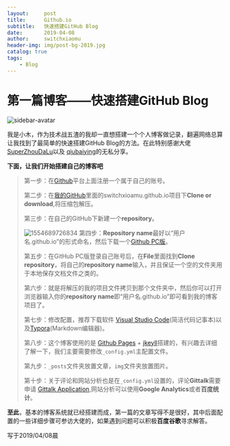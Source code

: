 ```yaml
---
layout:     post
title:      Github.io
subtitle:   快速搭建GitHub Blog
date:       2019-04-08
author:     switchxiaomu
header-img: img/post-bg-2019.jpg
catalog: true
tags:                              
    - Blog
---
```

# 第一篇博客——快速搭建GitHub Blog

![sidebar-avatar](C:\Users\小木\Documents\GitHub\switchxiaomu.github.io\switchxiaomu.github.io\img\sidebar-avatar.jpg)

我是小木，作为技术战五渣的我却一直想搭建一个个人博客做记录，翻遍网络总算让我找到了最简单的快速搭建GitHub Blog的方法。在此特别感谢大佬 [SuperZhouDaLu](https://github.com/superZhouDaLu)以及 [qiubaiying](https://github.com/qiubaiying)的无私分享。

**下面，让我们开始搭建自己的博客吧**

> 第一步：在[Github](https://github.com)平台上面注册一个属于自己的账号。
>
> 第二步：在[我的GitHub](https://github.com/switchxiaomu/switchxiaomu.github.io)里面的switchxioamu.github.io项目下**Clone or download**,将压缩包解压。
>
> 第三步：在自己的GitHub下新建一个**repository**。
>
> ![1554689726834](C:\Users\小木\AppData\Roaming\Typora\typora-user-images\1554689726834.png)
> 第四步：**Repository name**最好以“用户名.github.io”的形式命名，然后下载一个[Github PC版](https://desktop.github.com)。
>
> 第五步：在GitHub PC版登录自己账号后，在**File**里面找到**Clone repository**，将自己的**repository name**输入，并且保证一个空的文件夹用于本地保存文档文件之类的。
>
> 第六步：就是将解压的我的项目文件拷贝到那个文件夹中，然后你可以打开浏览器输入你的**repository name**即“用户名.github.io”即可看到我的博客项目了。
>
> 第七步：修改配置，推荐下载软件 [Visual Studio Code](https://code.visualstudio.com)(简洁代码记事本)以及[Typora](https://typora.io)(Markdown编辑器)。
>
> 第八步：这个博客使用的是 [Github Pages](https://pages.github.com) + [jkeyll](http://jekyllcn.com/)搭建的，有兴趣去详细了解一下，我们主要需要修改```_config.yml```主配置文件。
>
> 第九步：```_posts```文件夹放置文章，```img```文件夹放置图片。
>
> 第十步：关于评论和网站分析也是在```_config.yml```设置的，评论**Gittalk**需要申请 [Gittalk Application](https://github.com/settings/applications/new),网站分析可以使用**Google Analytics**或者**百度统计**。

**至此**，基本的博客系统就已经搭建而成，第一篇的文章写得不是很好，其中后面配置的一些详细步骤可参访大佬的，如果遇到问题可以积极**百度谷歌**寻求解答。

写于2019/04/08晨
